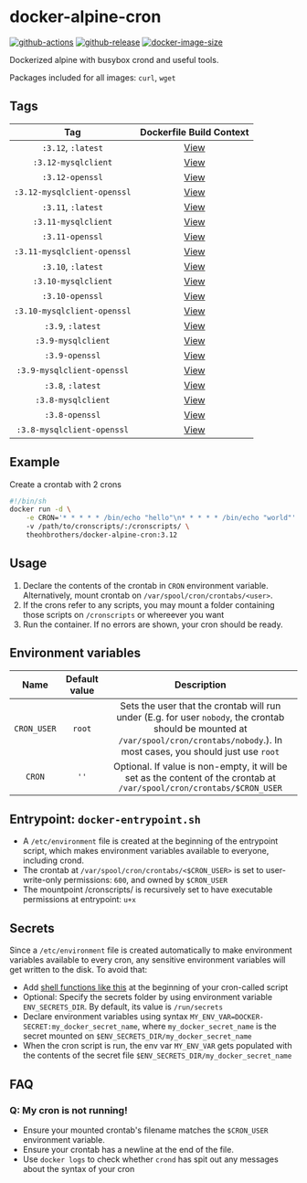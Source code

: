# docker-alpine-cron

[![github-actions](https://github.com/theohbrothers/docker-alpine-cron/workflows/ci-master-pr/badge.svg)](https://github.com/theohbrothers/docker-alpine-cron/actions)
[![github-release](https://img.shields.io/github/v/release/theohbrothers/docker-alpine-cron?style=flat-square)](https://github.com/theohbrothers/docker-alpine-cron/releases/)
[![docker-image-size](https://img.shields.io/docker/image-size/theohbrothers/docker-alpine-cron/latest)](https://hub.docker.com/r/theohbrothers/docker-alpine-cron)

Dockerized alpine with busybox crond and useful tools.

Packages included for all images: `curl`, `wget`

## Tags

| Tag | Dockerfile Build Context |
|:-------:|:---------:|
| `:3.12`, `:latest` | [View](variants/3.12 ) |
| `:3.12-mysqlclient` | [View](variants/3.12-mysqlclient ) |
| `:3.12-openssl` | [View](variants/3.12-openssl ) |
| `:3.12-mysqlclient-openssl` | [View](variants/3.12-mysqlclient-openssl ) |
| `:3.11`, `:latest` | [View](variants/3.11 ) |
| `:3.11-mysqlclient` | [View](variants/3.11-mysqlclient ) |
| `:3.11-openssl` | [View](variants/3.11-openssl ) |
| `:3.11-mysqlclient-openssl` | [View](variants/3.11-mysqlclient-openssl ) |
| `:3.10`, `:latest` | [View](variants/3.10 ) |
| `:3.10-mysqlclient` | [View](variants/3.10-mysqlclient ) |
| `:3.10-openssl` | [View](variants/3.10-openssl ) |
| `:3.10-mysqlclient-openssl` | [View](variants/3.10-mysqlclient-openssl ) |
| `:3.9`, `:latest` | [View](variants/3.9 ) |
| `:3.9-mysqlclient` | [View](variants/3.9-mysqlclient ) |
| `:3.9-openssl` | [View](variants/3.9-openssl ) |
| `:3.9-mysqlclient-openssl` | [View](variants/3.9-mysqlclient-openssl ) |
| `:3.8`, `:latest` | [View](variants/3.8 ) |
| `:3.8-mysqlclient` | [View](variants/3.8-mysqlclient ) |
| `:3.8-openssl` | [View](variants/3.8-openssl ) |
| `:3.8-mysqlclient-openssl` | [View](variants/3.8-mysqlclient-openssl ) |

## Example

Create a crontab with 2 crons

```sh
#!/bin/sh
docker run -d \
    -e CRON='* * * * * /bin/echo "hello"\n* * * * * /bin/echo "world"'
    -v /path/to/cronscripts/:/cronscripts/ \
    theohbrothers/docker-alpine-cron:3.12
```

## Usage

1. Declare the contents of the crontab in `CRON` environment variable. Alternatively, mount crontab on `/var/spool/cron/crontabs/<user>`.
2. If the crons refer to any scripts, you may mount a folder containing those scripts on `/cronscripts` or whereever you want
3. Run the container. If no errors are shown, your cron should be ready.

## Environment variables

| Name | Default value | Description
|:-------:|:---------------:|:---------:|
| `CRON_USER` | `root` | Sets the user that the crontab will run under (E.g. for user `nobody`, the crontab should be mounted at `/var/spool/cron/crontabs/nobody`.). In most cases, you should just use `root`
| `CRON` | `''` | Optional. If value is non-empty, it will be set as the content of the crontab at `/var/spool/cron/crontabs/$CRON_USER`

## Entrypoint: `docker-entrypoint.sh`

- A `/etc/environment` file is created at the beginning of the entrypoint script, which makes environment variables available to everyone, including crond.
- The crontab at `/var/spool/cron/crontabs/<$CRON_USER>` is set to user-write-only permissions: `600`, and owned by `$CRON_USER`
- The mountpoint /cronscripts/ is recursively set to have executable permissions at entrypoint: `u+x`

## Secrets

Since a `/etc/environment` file is created automatically to make environment variables available to every cron, any sensitive environment variables will get written to the disk. To avoid that:

- Add [shell functions like this](https://github.com/startersclan/docker-hlstatsxce-daemon/blob/v1.6.19/variants/alpine/cron/docker-entrypoint.sh#L7-L58) at the beginning of your cron-called script
- Optional: Specify the secrets folder by using environment variable `ENV_SECRETS_DIR`. By default, its value is `/run/secrets`
- Declare environment variables using syntax `MY_ENV_VAR=DOCKER-SECRET:my_docker_secret_name`, where `my_docker_secret_name` is the secret mounted on `$ENV_SECRETS_DIR/my_docker_secret_name`
- When the cron script is run, the env var `MY_ENV_VAR` gets populated with the contents of the secret file `$ENV_SECRETS_DIR/my_docker_secret_name`

## FAQ

### Q: My cron is not running!

- Ensure your mounted crontab's filename matches the `$CRON_USER` environment variable.
- Ensure your crontab has a newline at the end of the file.
- Use `docker logs` to check whether `crond` has spit out any messages about the syntax of your cron
